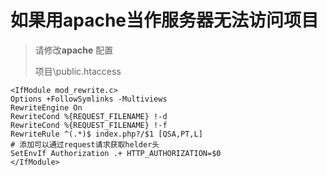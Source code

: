 #  如果用apache当作服务器无法访问项目

> 请修改**apache** 配置
>
> 项目\public\.htaccess

```shell
<IfModule mod_rewrite.c>
Options +FollowSymlinks -Multiviews
RewriteEngine On
RewriteCond %{REQUEST_FILENAME} !-d
RewriteCond %{REQUEST_FILENAME} !-f
RewriteRule ^(.*)$ index.php?/$1 [QSA,PT,L]
# 添加可以通过request请求获取helder头
SetEnvIf Authorization .+ HTTP_AUTHORIZATION=$0
</IfModule>
```

